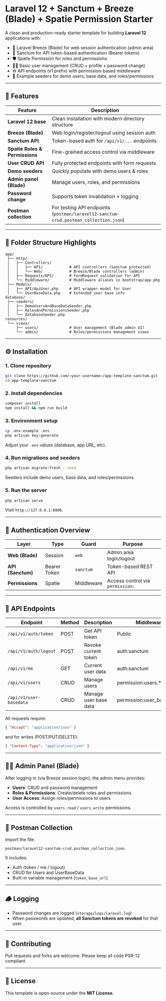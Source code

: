 # Laravel 12 + Sanctum + Breeze (Blade) + Spatie Permission Starter

A clean and production-ready starter template for building **Laravel 12** applications with:
- 🧩 Laravel Breeze (Blade) for web session authentication (admin area)
- 🔐 Sanctum for API token-based authentication (Bearer tokens)
- 🛡️ Spatie Permission for roles and permissions
- 🧑‍💼 Basic user management (CRUD + profile + password change)
- ⚙️ API endpoints (v1 prefix) with permission-based middleware
- 💾 Example seeders for demo users, base data, and roles/permissions

---

## 🚀 Features

| Feature | Description |
|----------|--------------|
| **Laravel 12 base** | Clean installation with modern directory structure |
| **Breeze (Blade)** | Web login/register/logout using session auth |
| **Sanctum API** | Token-based auth for `/api/v1/...` endpoints |
| **Spatie Roles & Permissions** | Fine-grained access control via middleware |
| **User CRUD API** | Fully protected endpoints with form requests |
| **Demo seeders** | Quickly populate with demo users & roles |
| **Admin panel (Blade)** | Manage users, roles, and permissions |
| **Password change** | Supports token invalidation + logging |
| **Postman collection** | For testing API endpoints (`postman/laravel12-sanctum-crud.postman_collection.json`) |

---

## 🧱 Folder Structure Highlights

```
app/
 ├── Http/
 │   ├── Controllers/
 │   │   ├── API/            # API controllers (Sanctum protected)
 │   │   └── Web/            # Breeze/Blade controllers (admin)
 │   ├── Requests/API/       # FormRequest validation for API
 │   └── Middleware/         # Middleware aliases in bootstrap/app.php
 ├── Models/
 │   ├── API/ApiUser.php     # API wrapper model for User
 │   └── UserBaseData.php    # Extended user base info
database/
 ├── seeders/
 │   ├── DemoUsersAndBaseDataSeeder.php
 │   ├── RolesAndPermissionsSeeder.php
 │   └── DatabaseSeeder.php
resources/
 └── views/
     ├── users/              # User management (Blade admin UI)
     └── admin/              # Roles/permissions management views
```

---

## ⚙️ Installation

### 1. Clone repository
```bash
git clone https://github.com/<your-username>/app-template-sanctum.git
cd app-template-sanctum
```

### 2. Install dependencies
```bash
composer install
npm install && npm run build
```

### 3. Environment setup
```bash
cp .env.example .env
php artisan key:generate
```

Adjust your `.env` values (database, app URL, etc).

### 4. Run migrations and seeders
```bash
php artisan migrate:fresh --seed
```

Seeders include demo users, base data, and roles/permissions.

### 5. Run the server
```bash
php artisan serve
```

Visit `http://127.0.0.1:8000`.

---

## 🔐 Authentication Overview

| Layer | Type | Guard | Purpose |
|-------|------|--------|----------|
| **Web (Blade)** | Session | `web` | Admin area login/logout |
| **API (Sanctum)** | Bearer Token | `sanctum` | Token-based REST API |
| **Permissions** | Spatie | Middleware | Access control via `permission:` |

---

## 🧩 API Endpoints

| Endpoint | Method | Description | Middleware |
|-----------|---------|--------------|-------------|
| `/api/v1/auth/token` | POST | Get API token | Public |
| `/api/v1/auth/logout` | POST | Revoke current token | auth:sanctum |
| `/api/v1/me` | GET | Current user data | auth:sanctum |
| `/api/v1/users` | CRUD | Manage users | permission:users.* |
| `/api/v1/user-basedata` | CRUD | Manage user base data | permission:user_basedata.* |

All requests require:
```json
{ "Accept": "application/json" }
```
and for writes (POST/PUT/DELETE):
```json
{ "Content-Type": "application/json" }
```

---

## 🧑‍💻 Admin Panel (Blade)

After logging in (via Breeze session login), the admin menu provides:
- **Users**: CRUD and password management
- **Roles & Permissions**: Create/delete roles and permissions
- **User Access**: Assign roles/permissions to users

Access is controlled by `users.read` / `users.write` permissions.

---


## 🧰 Postman Collection

Import the file:
```
postman/laravel12-sanctum-crud.postman_collection.json
```
It includes:
- Auth (token / me / logout)
- CRUD for Users and UserBaseData
- Built-in variable management (`token`, `base_url`)

---

## 🪵 Logging

- Password changes are logged (`storage/logs/laravel.log`)
- When passwords are updated, **all Sanctum tokens are revoked** for that user.

---

## 🤝 Contributing

Pull requests and forks are welcome. Please keep all code PSR-12 compliant.

---

## 📄 License

This template is open-source under the **MIT License**.
